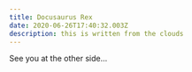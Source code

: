 ```yaml
---
title: Docusaurus Rex
date: 2020-06-26T17:40:32.003Z
description: this is written from the clouds
---
```

See you at the other side...